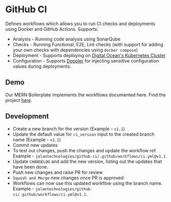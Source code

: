 # GitHub CI

Defines workflows which allows you to run CI checks and deployments using Docker and GitHub Actions. Supports:

- Analysis - Running code analysis using SonarQube
- Checks - Running Functional, E2E, Lint checks (with support for adding your own checks with dependencies using `docker compose`)
- Deployment - Supports deploying on [Digital Ocean's Kubernetes Cluster](https://www.digitalocean.com/products/kubernetes)
- Configuration - Supports [Doppler](https://www.doppler.com) for injecting sensitive configuration values during deployments.

## Demo

Our MERN Boilerplate implements the workflows documented here. Find the project [here](https://github.com/jalantechnologies/boilerplate-mern).

## Development

- Create a new branch for the version (Example - `v1.1`)
- Update the default value for `ci_version` input to the created branch name (Example - `v1.1`)
- Commit new updates
- To test out changes, push the changes and update the workflow ref. Example - `jalantechnologies/github-ci/.github/workflows/ci.yml@v1.1`
- Update `CHANGELOG` and add the new version, listing out the updates that have been done.
- Push new changes and raise PR for review
- `Squash and Merge` new changes once PR is approved
- Workflows can now use this updated workflow using the branch name. Example - `jalantechnologies/github-ci/.github/workflows/ci.yml@v1.1`.
